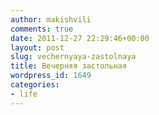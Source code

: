 ```yaml
---
author: makishvili
comments: true
date: 2011-12-27 22:29:46+00:00
layout: post
slug: vechernyaya-zastolnaya
title: Вечерняя застольная
wordpress_id: 1649
categories:
- life
---
```



